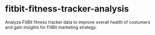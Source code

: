 # fitbit-fitness-tracker-analysis
Analyze FitBit fitness tracker data to improve overall health of costumers and gain insights for FitBit marketing strategy.

